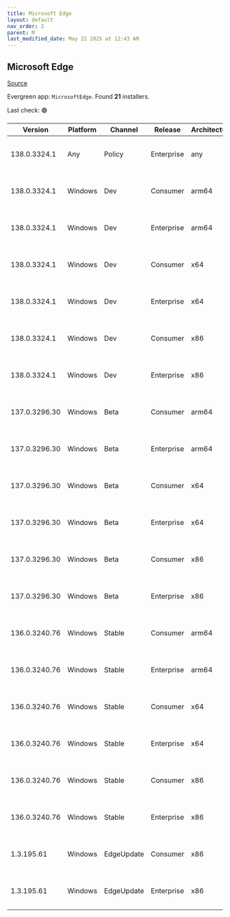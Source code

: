```yaml
---
title: Microsoft Edge
layout: default
nav_order: 2
parent: M
last_modified_date: May 22 2025 at 12:43 AM
---
```


## Microsoft Edge

[Source](https://www.microsoft.com/edge)

Evergreen app: `MicrosoftEdge`. Found **21** installers.

Last check: 🟢

| Version       | Platform | Channel    | Release    | Architecture | Hash                                                             | URI                                                                                                                                                                                                                                                                                                                      |
| ------------- | -------- | ---------- | ---------- | ------------ | ---------------------------------------------------------------- | ------------------------------------------------------------------------------------------------------------------------------------------------------------------------------------------------------------------------------------------------------------------------------------------------------------------------ |
| 138.0.3324.1  | Any      | Policy     | Enterprise | any          | D6D6CC4B5B1CADC8B65593C00EEEEA9E866133BE4F3F9FA5348825AFA000FD4E | [https://msedge.sf.dl.delivery.mp.microsoft.com/filestreamingservice/files/c0789602-6897-48a1-a6a8-06cd4957e342/MicrosoftEdgePolicyTemplates.cab](https://msedge.sf.dl.delivery.mp.microsoft.com/filestreamingservice/files/c0789602-6897-48a1-a6a8-06cd4957e342/MicrosoftEdgePolicyTemplates.cab)                       |
| 138.0.3324.1  | Windows  | Dev        | Consumer   | arm64        | D741465A541B57157A8C7930D6F26AD223D9EAA2A2179083B5CAD1DB3F3C1D5A | [https://msedge.sf.dl.delivery.mp.microsoft.com/filestreamingservice/files/85ba3129-709e-4d3d-9af0-546650bc81e8/MicrosoftEdgeDevEnterpriseARM64.msi](https://msedge.sf.dl.delivery.mp.microsoft.com/filestreamingservice/files/85ba3129-709e-4d3d-9af0-546650bc81e8/MicrosoftEdgeDevEnterpriseARM64.msi)                 |
| 138.0.3324.1  | Windows  | Dev        | Enterprise | arm64        | D741465A541B57157A8C7930D6F26AD223D9EAA2A2179083B5CAD1DB3F3C1D5A | [https://msedge.sf.dl.delivery.mp.microsoft.com/filestreamingservice/files/85ba3129-709e-4d3d-9af0-546650bc81e8/MicrosoftEdgeDevEnterpriseARM64.msi](https://msedge.sf.dl.delivery.mp.microsoft.com/filestreamingservice/files/85ba3129-709e-4d3d-9af0-546650bc81e8/MicrosoftEdgeDevEnterpriseARM64.msi)                 |
| 138.0.3324.1  | Windows  | Dev        | Consumer   | x64          | F2FACF8C2B405DD150A8C9107E9A4D15CFA8AB61FC842843A26FB8F9D8A865B2 | [https://msedge.sf.dl.delivery.mp.microsoft.com/filestreamingservice/files/fe6f8a90-aed1-470e-a397-d513847eeaa4/MicrosoftEdgeDevEnterpriseX64.msi](https://msedge.sf.dl.delivery.mp.microsoft.com/filestreamingservice/files/fe6f8a90-aed1-470e-a397-d513847eeaa4/MicrosoftEdgeDevEnterpriseX64.msi)                     |
| 138.0.3324.1  | Windows  | Dev        | Enterprise | x64          | F2FACF8C2B405DD150A8C9107E9A4D15CFA8AB61FC842843A26FB8F9D8A865B2 | [https://msedge.sf.dl.delivery.mp.microsoft.com/filestreamingservice/files/fe6f8a90-aed1-470e-a397-d513847eeaa4/MicrosoftEdgeDevEnterpriseX64.msi](https://msedge.sf.dl.delivery.mp.microsoft.com/filestreamingservice/files/fe6f8a90-aed1-470e-a397-d513847eeaa4/MicrosoftEdgeDevEnterpriseX64.msi)                     |
| 138.0.3324.1  | Windows  | Dev        | Consumer   | x86          | 2FEC3B8F307E6AFBD13B330150AF9F5673ADA44031F09B88305ED415FA3798CD | [https://msedge.sf.dl.delivery.mp.microsoft.com/filestreamingservice/files/735d43a8-6c85-4dcd-87fc-fcd7882f36d4/MicrosoftEdgeDevEnterpriseX86.msi](https://msedge.sf.dl.delivery.mp.microsoft.com/filestreamingservice/files/735d43a8-6c85-4dcd-87fc-fcd7882f36d4/MicrosoftEdgeDevEnterpriseX86.msi)                     |
| 138.0.3324.1  | Windows  | Dev        | Enterprise | x86          | 2FEC3B8F307E6AFBD13B330150AF9F5673ADA44031F09B88305ED415FA3798CD | [https://msedge.sf.dl.delivery.mp.microsoft.com/filestreamingservice/files/735d43a8-6c85-4dcd-87fc-fcd7882f36d4/MicrosoftEdgeDevEnterpriseX86.msi](https://msedge.sf.dl.delivery.mp.microsoft.com/filestreamingservice/files/735d43a8-6c85-4dcd-87fc-fcd7882f36d4/MicrosoftEdgeDevEnterpriseX86.msi)                     |
| 137.0.3296.30 | Windows  | Beta       | Consumer   | arm64        | 0689B6A0B2C22A3474D04413EFDFECDB634508AB75CB0C3006124CE218BE5DA0 | [https://msedge.sf.dl.delivery.mp.microsoft.com/filestreamingservice/files/877dd1f3-a3bf-4e1d-bdb1-70784c6265a6/MicrosoftEdgeBetaEnterpriseARM64.msi](https://msedge.sf.dl.delivery.mp.microsoft.com/filestreamingservice/files/877dd1f3-a3bf-4e1d-bdb1-70784c6265a6/MicrosoftEdgeBetaEnterpriseARM64.msi)               |
| 137.0.3296.30 | Windows  | Beta       | Enterprise | arm64        | 0689B6A0B2C22A3474D04413EFDFECDB634508AB75CB0C3006124CE218BE5DA0 | [https://msedge.sf.dl.delivery.mp.microsoft.com/filestreamingservice/files/877dd1f3-a3bf-4e1d-bdb1-70784c6265a6/MicrosoftEdgeBetaEnterpriseARM64.msi](https://msedge.sf.dl.delivery.mp.microsoft.com/filestreamingservice/files/877dd1f3-a3bf-4e1d-bdb1-70784c6265a6/MicrosoftEdgeBetaEnterpriseARM64.msi)               |
| 137.0.3296.30 | Windows  | Beta       | Consumer   | x64          | B048EB244F269A970435C92AD4643C4688C19C8FDD9EA18E6332EEB51726607D | [https://msedge.sf.dl.delivery.mp.microsoft.com/filestreamingservice/files/4f8b2fd5-5bc8-4441-8797-8d71a4a98724/MicrosoftEdgeBetaEnterpriseX64.msi](https://msedge.sf.dl.delivery.mp.microsoft.com/filestreamingservice/files/4f8b2fd5-5bc8-4441-8797-8d71a4a98724/MicrosoftEdgeBetaEnterpriseX64.msi)                   |
| 137.0.3296.30 | Windows  | Beta       | Enterprise | x64          | B048EB244F269A970435C92AD4643C4688C19C8FDD9EA18E6332EEB51726607D | [https://msedge.sf.dl.delivery.mp.microsoft.com/filestreamingservice/files/4f8b2fd5-5bc8-4441-8797-8d71a4a98724/MicrosoftEdgeBetaEnterpriseX64.msi](https://msedge.sf.dl.delivery.mp.microsoft.com/filestreamingservice/files/4f8b2fd5-5bc8-4441-8797-8d71a4a98724/MicrosoftEdgeBetaEnterpriseX64.msi)                   |
| 137.0.3296.30 | Windows  | Beta       | Consumer   | x86          | A0EBF3E2717DBD02D17CDFEE28AFA047A21DA8B2D21F622C4B1C66CBA8026488 | [https://msedge.sf.dl.delivery.mp.microsoft.com/filestreamingservice/files/9a85bba0-11f6-4d8f-a803-631bd1447448/MicrosoftEdgeBetaEnterpriseX86.msi](https://msedge.sf.dl.delivery.mp.microsoft.com/filestreamingservice/files/9a85bba0-11f6-4d8f-a803-631bd1447448/MicrosoftEdgeBetaEnterpriseX86.msi)                   |
| 137.0.3296.30 | Windows  | Beta       | Enterprise | x86          | A0EBF3E2717DBD02D17CDFEE28AFA047A21DA8B2D21F622C4B1C66CBA8026488 | [https://msedge.sf.dl.delivery.mp.microsoft.com/filestreamingservice/files/9a85bba0-11f6-4d8f-a803-631bd1447448/MicrosoftEdgeBetaEnterpriseX86.msi](https://msedge.sf.dl.delivery.mp.microsoft.com/filestreamingservice/files/9a85bba0-11f6-4d8f-a803-631bd1447448/MicrosoftEdgeBetaEnterpriseX86.msi)                   |
| 136.0.3240.76 | Windows  | Stable     | Consumer   | arm64        | E7A9AF45169AC12D5CCFD9F4525C06E052D9A5DE69FA7C434D507F387093914C | [https://msedge.sf.dl.delivery.mp.microsoft.com/filestreamingservice/files/0b0f7fd3-d41b-4f3a-a615-b3ce659ec82f/MicrosoftEdgeEnterpriseARM64.msi](https://msedge.sf.dl.delivery.mp.microsoft.com/filestreamingservice/files/0b0f7fd3-d41b-4f3a-a615-b3ce659ec82f/MicrosoftEdgeEnterpriseARM64.msi)                       |
| 136.0.3240.76 | Windows  | Stable     | Enterprise | arm64        | E7A9AF45169AC12D5CCFD9F4525C06E052D9A5DE69FA7C434D507F387093914C | [https://msedge.sf.dl.delivery.mp.microsoft.com/filestreamingservice/files/0b0f7fd3-d41b-4f3a-a615-b3ce659ec82f/MicrosoftEdgeEnterpriseARM64.msi](https://msedge.sf.dl.delivery.mp.microsoft.com/filestreamingservice/files/0b0f7fd3-d41b-4f3a-a615-b3ce659ec82f/MicrosoftEdgeEnterpriseARM64.msi)                       |
| 136.0.3240.76 | Windows  | Stable     | Consumer   | x64          | 3FCBE14FE37A7C3C9D41958782FB87945D5CE04A4E5A0FFB0BB17217560C866E | [https://msedge.sf.dl.delivery.mp.microsoft.com/filestreamingservice/files/79c5e893-f4f8-4c4b-87fe-85e97d023d1f/MicrosoftEdgeEnterpriseX64.msi](https://msedge.sf.dl.delivery.mp.microsoft.com/filestreamingservice/files/79c5e893-f4f8-4c4b-87fe-85e97d023d1f/MicrosoftEdgeEnterpriseX64.msi)                           |
| 136.0.3240.76 | Windows  | Stable     | Enterprise | x64          | 3FCBE14FE37A7C3C9D41958782FB87945D5CE04A4E5A0FFB0BB17217560C866E | [https://msedge.sf.dl.delivery.mp.microsoft.com/filestreamingservice/files/79c5e893-f4f8-4c4b-87fe-85e97d023d1f/MicrosoftEdgeEnterpriseX64.msi](https://msedge.sf.dl.delivery.mp.microsoft.com/filestreamingservice/files/79c5e893-f4f8-4c4b-87fe-85e97d023d1f/MicrosoftEdgeEnterpriseX64.msi)                           |
| 136.0.3240.76 | Windows  | Stable     | Consumer   | x86          | B5124B228BD9FB9D4690E9FD5BFEDF7702F5D1325C2F80E7997E850FBA78A646 | [https://msedge.sf.dl.delivery.mp.microsoft.com/filestreamingservice/files/d53ddd75-16f1-4369-88e9-f4338283af8f/MicrosoftEdgeEnterpriseX86.msi](https://msedge.sf.dl.delivery.mp.microsoft.com/filestreamingservice/files/d53ddd75-16f1-4369-88e9-f4338283af8f/MicrosoftEdgeEnterpriseX86.msi)                           |
| 136.0.3240.76 | Windows  | Stable     | Enterprise | x86          | B5124B228BD9FB9D4690E9FD5BFEDF7702F5D1325C2F80E7997E850FBA78A646 | [https://msedge.sf.dl.delivery.mp.microsoft.com/filestreamingservice/files/d53ddd75-16f1-4369-88e9-f4338283af8f/MicrosoftEdgeEnterpriseX86.msi](https://msedge.sf.dl.delivery.mp.microsoft.com/filestreamingservice/files/d53ddd75-16f1-4369-88e9-f4338283af8f/MicrosoftEdgeEnterpriseX86.msi)                           |
| 1.3.195.61    | Windows  | EdgeUpdate | Consumer   | x86          | 3D22756C17A551C5E3A840325B8944050638F6A420FE55167FC95D4915A8A72B | [https://msedge.sf.dl.delivery.mp.microsoft.com/filestreamingservice/files/ec3ff1fd-22bc-4da6-b8b3-b697d357a931/MicrosoftEdgeUpdateSetup_X86_1.3.195.61.exe](https://msedge.sf.dl.delivery.mp.microsoft.com/filestreamingservice/files/ec3ff1fd-22bc-4da6-b8b3-b697d357a931/MicrosoftEdgeUpdateSetup_X86_1.3.195.61.exe) |
| 1.3.195.61    | Windows  | EdgeUpdate | Enterprise | x86          | 3D22756C17A551C5E3A840325B8944050638F6A420FE55167FC95D4915A8A72B | [https://msedge.sf.dl.delivery.mp.microsoft.com/filestreamingservice/files/ec3ff1fd-22bc-4da6-b8b3-b697d357a931/MicrosoftEdgeUpdateSetup_X86_1.3.195.61.exe](https://msedge.sf.dl.delivery.mp.microsoft.com/filestreamingservice/files/ec3ff1fd-22bc-4da6-b8b3-b697d357a931/MicrosoftEdgeUpdateSetup_X86_1.3.195.61.exe) |

